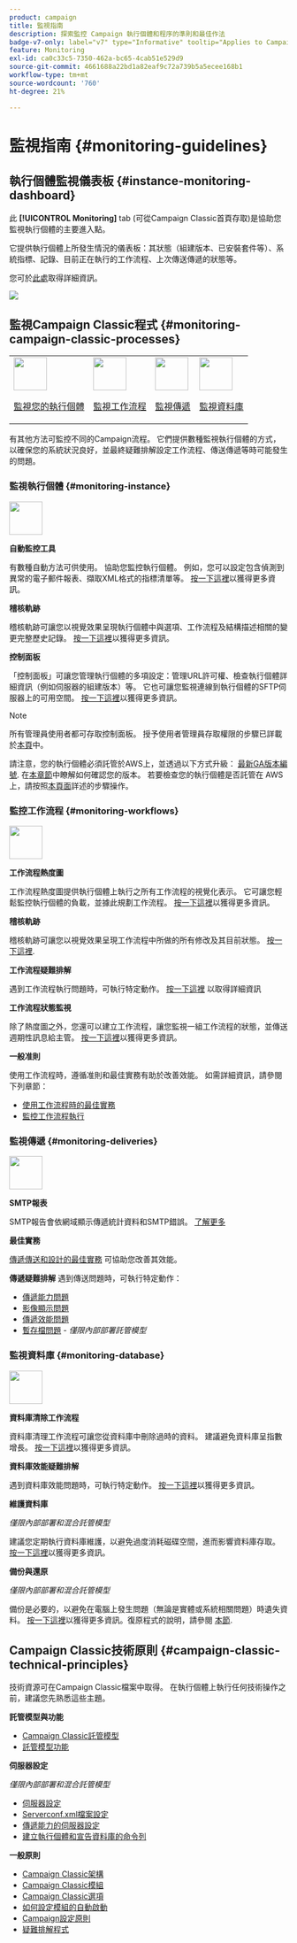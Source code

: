 ```yaml
---
product: campaign
title: 監視指南
description: 探索監控 Campaign 執行個體和程序的準則和最佳作法
badge-v7-only: label="v7" type="Informative" tooltip="Applies to Campaign Classic v7 only"
feature: Monitoring
exl-id: ca0c33c5-7350-462a-bc65-4cab51e529d9
source-git-commit: 4661688a22bd1a82eaf9c72a739b5a5ecee168b1
workflow-type: tm+mt
source-wordcount: '760'
ht-degree: 21%

---
```


# 監視指南 {#monitoring-guidelines}



## 執行個體監視儀表板 {#instance-monitoring-dashboard}

此 **[!UICONTROL Monitoring]** tab (可從Campaign Classic首頁存取)是協助您監視執行個體的主要進入點。

它提供執行個體上所發生情況的儀表板：其狀態（組建版本、已安裝套件等）、系統指標、記錄、目前正在執行的工作流程、上次傳送傳遞的狀態等。

您可於[此處](../../production/using/monitoring-processes.md)取得詳細資訊。

![](assets/monitoring_tab.png)

## 監視Campaign Classic程式 {#monitoring-campaign-classic-processes}

<table>
<tr><td><img src="assets/do-not-localize/icon_system.svg" width="60px"><p><a href="#monitoring-instance">監視您的執行個體</a></p></td>
<td><img src="assets/do-not-localize/icon_workflows.svg" width="60px"><p><a href="#monitoring-workflows">監視工作流程</a></p></td>
<td><img src="assets/do-not-localize/icon_send.svg" width="60px"><p><a href="#monitoring-deliveries">監視傳遞</a></p></td>
<td><img src="assets/do-not-localize/icon_database.svg" width="60px"><p><a href="#monitoring-database">監視資料庫</a></p></td></tr>
</table>

有其他方法可監控不同的Campaign流程。 它們提供數種監視執行個體的方式，以確保您的系統狀況良好，並最終疑難排解設定工作流程、傳送傳遞等時可能發生的問題。

### 監視執行個體 {#monitoring-instance}

<img src="assets/do-not-localize/icon_system.svg" width="60px">

**自動監控工具**

有數種自動方法可供使用。 協助您監控執行個體。 例如，您可以設定包含偵測到異常的電子郵件報表、擷取XML格式的指標清單等。 [按一下這裡](../../production/using/monitoring-processes.md#automatic-monitoring)以獲得更多資訊。

**稽核軌跡**

稽核軌跡可讓您以視覺效果呈現執行個體中與選項、工作流程及結構描述相關的變更完整歷史記錄。 [按一下這裡](../../production/using/audit-trail.md)以獲得更多資訊。

**控制面板**

「控制面板」可讓您管理執行個體的多項設定：管理URL許可權、檢查執行個體詳細資訊（例如伺服器的組建版本）等。 它也可讓您監視連線到執行個體的SFTP伺服器上的可用空間。 [按一下這裡](https://experienceleague.adobe.com/docs/control-panel/using/control-panel-home.html?lang=zh-Hant)以獲得更多資訊。

>[!NOTE]
>
>所有管理員使用者都可存取控制面板。 授予使用者管理員存取權限的步驟已詳載於[本頁](https://experienceleague.adobe.com/docs/control-panel/using/discover-control-panel/managing-permissions.html?lang=zh-Hant#discover-control-panel)中。
>
>請注意，您的執行個體必須託管於AWS上，並透過以下方式升級： [最新GA版本編號](../../rn/using/rn-overview.md). 在[本章節](../../platform/using/launching-adobe-campaign.md#getting-your-campaign-version)中瞭解如何確認您的版本。 若要檢查您的執行個體是否託管在 AWS 上，請按照[本頁面](https://experienceleague.adobe.com/docs/control-panel/using/faq.html)詳述的步驟操作。

### 監控工作流程 {#monitoring-workflows}

<img src="assets/do-not-localize/icon_workflows.svg" width="60px">

**工作流程熱度圖**

工作流程熱度圖提供執行個體上執行之所有工作流程的視覺化表示。 它可讓您輕鬆監控執行個體的負載，並據此規劃工作流程。 [按一下這裡](../../workflow/using/heatmap.md)以獲得更多資訊。

**稽核軌跡**

稽核軌跡可讓您以視覺效果呈現工作流程中所做的所有修改及其目前狀態。 [按一下這裡](../../production/using/audit-trail.md).

**工作流程疑難排解**

遇到工作流程執行問題時，可執行特定動作。 [按一下這裡](../../production/using/workflow-execution.md) 以取得詳細資訊

**工作流程狀態監視**

除了熱度圖之外，您還可以建立工作流程，讓您監視一組工作流程的狀態，並傳送週期性訊息給主管。 [按一下這裡](../../workflow/using/supervising-workflows.md)以獲得更多資訊。

**一般准則**

使用工作流程時，遵循准則和最佳實務有助於改善效能。 如需詳細資訊，請參閱下列章節：
* [使用工作流程時的最佳實務](../../workflow/using/workflow-best-practices.md)
* [監控工作流程執行](../../workflow/using/monitoring-workflow-execution.md)

### 監視傳遞 {#monitoring-deliveries}

<img src="assets/do-not-localize/icon_send.svg" width="60px">

**SMTP報表**

SMTP報告會依網域顯示傳遞統計資料和SMTP錯誤。 [了解更多](../../production/using/monitoring-processes.md)

**最佳實務**

[傳遞傳送和設計的最佳實務](../../delivery/using/delivery-best-practices.md) 可協助您改善其效能。

**傳遞疑難排解**
遇到傳送問題時，可執行特定動作：
* [傳遞能力問題](../../production/using/performance-and-throughput-issues.md#deliverability_issues)
* [影像顯示問題](../../production/using/image-display-issues.md)
* [傳遞效能問題](../../delivery/using/delivery-performances.md)
* [暫存檔問題](../../production/using/temporary-files.md) - *僅限內部部署託管模型*

### 監視資料庫 {#monitoring-database}

<img src="assets/do-not-localize/icon_database.svg" width="60px">

**資料庫清除工作流程**

資料庫清理工作流程可讓您從資料庫中刪除過時的資料。 建議避免資料庫呈指數增長。 [按一下這裡](../../production/using/database-cleanup-workflow.md)以獲得更多資訊。

**資料庫效能疑難排解**

遇到資料庫效能問題時，可執行特定動作。 [按一下這裡](../../production/using/database-performances.md)以獲得更多資訊。

**維護資料庫**

*僅限內部部署和混合託管模型*

建議您定期執行資料庫維護，以避免過度消耗磁碟空間，進而影響資料庫存取。 [按一下這裡](../../production/using/recommendations.md)以獲得更多資訊。

**備份與還原**

*僅限內部部署和混合託管模型*

備份是必要的，以避免在電腦上發生問題（無論是實體或系統相關問題）時遺失資料。 [按一下這裡](../../production/using/backup.md)以獲得更多資訊。復原程式的說明，請參閱 [本節](../../production/using/restoration.md).

## Campaign Classic技術原則 {#campaign-classic-technical-principles}

技術資源可在Campaign Classic檔案中取得。 在執行個體上執行任何技術操作之前，建議您先熟悉這些主題。

**託管模型與功能**

* [Campaign Classic託管模型](../../installation/using/hosting-models.md)
* [託管模型功能](../../installation/using/capability-matrix.md)

**伺服器設定**

*僅限內部部署和混合託管模型*

* [伺服器設定](../../installation/using/configuring-campaign-server.md)
* [Serverconf.xml檔案設定](../../installation/using/the-server-configuration-file.md)
* [傳遞能力的伺服器設定](../../installation/using/email-deliverability.md)
* [建立執行個體和宣告資料庫的命令列](../../installation/using/command-lines.md)

**一般原則**

* [Campaign Classic架構](../../production/using/general-architecture.md)
* [Campaign Classic模組](../../production/using/operating-principle.md)
* [Campaign Classic選項](../../installation/using/configuring-campaign-options.md)
* [如何設定模組的自動啟動](../../production/using/administration.md)
* [Campaign設定原則](../../production/using/configuration-principle.md)
* [疑難排解程式](../../production/using/performance-and-throughput-issues.md)
